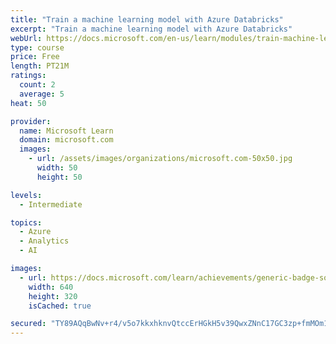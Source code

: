 ```yaml
---
title: "Train a machine learning model with Azure Databricks"
excerpt: "Train a machine learning model with Azure Databricks"
webUrl: https://docs.microsoft.com/en-us/learn/modules/train-machine-learning-model-azure-databricks/
type: course
price: Free
length: PT21M
ratings:
  count: 2
  average: 5
heat: 50

provider:
  name: Microsoft Learn
  domain: microsoft.com
  images:
    - url: /assets/images/organizations/microsoft.com-50x50.jpg
      width: 50
      height: 50

levels:
  - Intermediate

topics:
  - Azure
  - Analytics
  - AI

images:
  - url: https://docs.microsoft.com/learn/achievements/generic-badge-social.png
    width: 640
    height: 320
    isCached: true

secured: "TY89AQqBwNv+r4/v5o7kkxhknvQtccErHGkH5v39QwxZNnC17GC3zp+fmMOm16oZX8pb0EhEl3A/nfqBxsqfLzCASrF66WWfVk+nqanGWsbanhnotBV6wa8/VYSkj0/FHJs5uvKvZpLBnc/f5Krv3rLudS5uzRrozmhGLPAxAs3TC59zCBP8kIu7XacsycWp45X66nG0ZTjfleQvc3YrAIrxTU8JVtvxnRwYyf9fCKg/bwy2Lw06ykNZ+kHCOtelsfhyWeQPy9frnesI7djpY2h/HZ60cmIFeZHtdZQ0YXUM5vyHkIi/DgDT2MG6VMaI4Y0Ksylurcy48PEirYxMd86zADZnXXrh2P+nWTcN8DYcogEfPk28vVULqUGxksSasJJ9g0y4kBWDmktgw6Y5rA==;gauh+l0ZsFjm3zK1eLSphw=="
---
```



